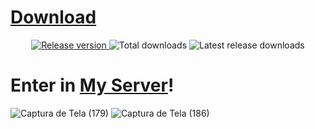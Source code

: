 # [Download](https://github.com/Chessdash543/Diamond-TP/releases/latest)
<div align="center">

<a href="https://github.com/Chessdash543/Diamond-TP/releases/latest">
  <img src="https://img.shields.io/github/v/release/Chessdash543/Diamond-TP" alt="Release version">
</a>
<img src="https://img.shields.io/github/downloads/Chessdash543/Diamond-TP/total" alt="Total downloads">
<img src="https://img.shields.io/github/downloads/Chessdash543/Diamond-TP/latest/total" alt="Latest release downloads">
</a>

</div>

# Enter in [My Server](https://discord.gg/XgNRtTFjbh)!
![Captura de Tela (179)](https://github.com/user-attachments/assets/9b7873c9-ac7e-4bdd-810b-b1c038571b81)
![Captura de Tela (186)](https://github.com/user-attachments/assets/ea7cd388-abac-4c16-9d9e-0e610e4f62cc)
